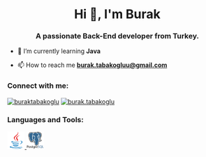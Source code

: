 <h1 align="center">Hi 👋, I'm Burak</h1>
<h3 align="center">A passionate Back-End developer from Turkey.</h3>

- 🌱 I’m currently learning **Java**

- 📫 How to reach me **burak.tabakogluu@gmail.com**

<h3 align="left">Connect with me:</h3>
<p align="left">
<a href="https://linkedin.com/in/buraktabakoglu" target="blank"><img align="center" src="https://raw.githubusercontent.com/rahuldkjain/github-profile-readme-generator/master/src/images/icons/Social/linked-in-alt.svg" alt="buraktabakoglu" height="30" width="40" /></a>
<a href="https://instagram.com/burak.tabakoglu" target="blank"><img align="center" src="https://raw.githubusercontent.com/rahuldkjain/github-profile-readme-generator/master/src/images/icons/Social/instagram.svg" alt="burak.tabakoglu" height="30" width="40" /></a>
</p>

<h3 align="left">Languages and Tools:</h3>
<p align="left"> <a href="https://www.java.com" target="_blank" rel="noreferrer"> <img src="https://raw.githubusercontent.com/devicons/devicon/master/icons/java/java-original.svg" alt="java" width="40" height="40"/> </a> <a href="https://www.postgresql.org" target="_blank" rel="noreferrer"> <img src="https://raw.githubusercontent.com/devicons/devicon/master/icons/postgresql/postgresql-original-wordmark.svg" alt="postgresql" width="40" height="40"/> </a> </p>
